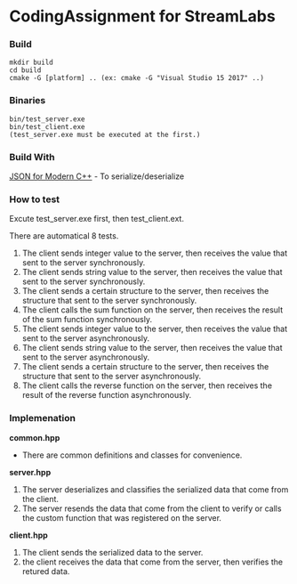 # CodingAssignment for StreamLabs

### Build

```
mkdir build
cd build
cmake -G [platform] .. (ex: cmake -G "Visual Studio 15 2017" ..)
```

### Binaries
```
bin/test_server.exe
bin/test_client.exe
(test_server.exe must be executed at the first.)
```

### Build With 
[JSON for Modern C++](https://github.com/nlohmann/json) - To serialize/deserialize

### How to test
Excute test_server.exe first, then test_client.ext.

There are automatical 8 tests.
1. The client sends integer value to the server, then receives the value that sent to the server synchronously.
2. The client sends string value to the server, then receives the value that sent to the server synchronously.
3. The client sends a certain structure to the server, then receives the structure that sent to the server synchronously.
4. The client calls the sum function on the server, then receives the result of the sum function synchronously.
5. The client sends integer value to the server, then receives the value that sent to the server asynchronously.
6. The client sends string value to the server, then receives the value that sent to the server asynchronously.
7. The client sends a certain structure to the server, then receives the structure that sent to the server asynchronously.
8. The client calls the reverse function on the server, then receives the result of the reverse function asynchronously.

### Implemenation
**common.hpp** 
- There are common definitions and classes for convenience.

**server.hpp** 
1. The server deserializes and classifies the serialized data that come from the client.
2. The server resends the data that come from the client to verify or calls the custom function that was registered on the server.

**client.hpp**
1. The client sends the serialized data to the server.
2. the client receives the data that come from the server, then verifies the retured data.
